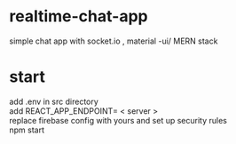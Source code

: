 # realtime-chat-app
simple chat app with  socket.io , material -ui/ MERN stack
# start
add .env in src directory <br/>
add REACT_APP_ENDPOINT= < server > <br/>
replace firebase config with yours and set up security rules <br/>
npm start
